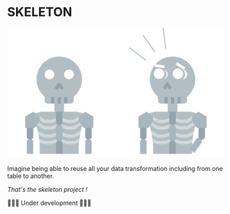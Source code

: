 # SKELETON

<img src="./docs/skeleton.png" alt="Skeleton" width="500"/>

</br>

Imagine being able to reuse all your data transformation including from one table to another.

*That's the skeleton project !*

🚧🚧🚧 Under development 🚧🚧🚧
